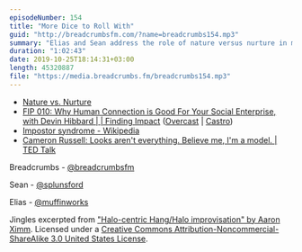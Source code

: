 ```yaml
---
episodeNumber: 154
title: "More Dice to Roll With"
guid: "http://breadcrumbsfm.com/?name=breadcrumbs154.mp3"
summary: "Elias and Sean address the role of nature versus nurture in making the next genius billionaire playboy philanthropist."
duration: "1:02:43"
date: 2019-10-25T18:14:31+03:00
length: 45320887
file: "https://media.breadcrumbs.fm/breadcrumbs154.mp3"
---
```


- [Nature vs. Nurture](https://breadcrumbsfm.com/images/154/nature-vs-nurture.jpeg)
- [FIP 010: Why Human Connection is Good For Your Social Enterprise, with Devin Hibbard | | Finding Impact](https://findingimpact.com/?p=3637) ([Overcast](https://overcast.fm/㬰耬) | [Castro](https://castro.fm/episode/vA2oHX))
- [Impostor syndrome - Wikipedia](https://en.wikipedia.org/wiki/Impostor_syndrome)
- [Cameron Russell: Looks aren't everything. Believe me, I'm a model. | TED Talk](https://www.ted.com/talks/cameron_russell_looks_aren_t_everything_believe_me_i_m_a_model)

Breadcrumbs - [@breadcrumbsfm](https://twitter.com/breadcrumbsfm)

Sean - [@splunsford](https://twitter.com/splunsford)

Elias - [@muffinworks](https://twitter.com/muffinworks)

Jingles excerpted from ["Halo-centric Hang/Halo improvisation" by Aaron Ximm](http://freemusicarchive.org/music/aaron_ximm/handpans_and_the_hang/). Licensed under a [Creative Commons Attribution-Noncommercial-ShareAlike 3.0 United States License](http://creativecommons.org/licenses/by-nc-sa/3.0/us/).